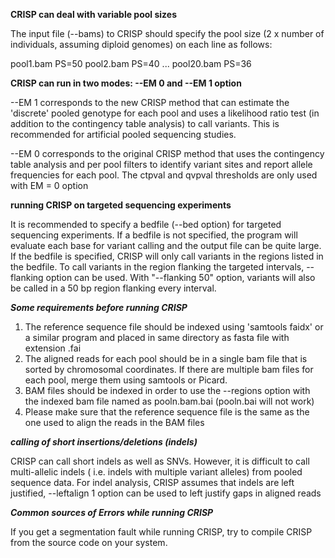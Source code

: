 
**CRISP can deal with variable pool sizes** 

The input file (--bams) to CRISP should specify the pool size (2 x number of individuals, assuming diploid genomes) on each line as follows: 

pool1.bam PS=50
pool2.bam PS=40
...
pool20.bam PS=36


**CRISP can run in two modes: --EM 0 and --EM 1 option**

--EM 1 corresponds to the new CRISP method that can estimate the 'discrete' pooled genotype for each pool
and uses a likelihood ratio test (in addition to the contingency table analysis) to call variants. This is 
recommended for artificial pooled sequencing studies. 


--EM 0 corresponds to the original CRISP method that uses the contingency table analysis and per pool filters
to identify variant sites and report allele frequencies for each pool. The ctpval and qvpval 
thresholds are only used with EM = 0 option


**running CRISP on targeted sequencing experiments**

It is recommended to specify a bedfile (--bed option) for targeted sequencing experiments. If a bedfile is 
not specified, the program will evaluate each base for variant calling and the output file can be quite
large. If the bedfile is specified, CRISP will only call variants in the regions listed in the bedfile. To call variants in the
region flanking the targeted intervals, --flanking option can be used. With "--flanking 50" option, 
variants will also be called in a 50 bp region flanking every interval. 

***Some requirements before running CRISP***

1. The reference sequence file should be indexed using 'samtools faidx' or a similar 
program and placed in same directory as fasta file with extension .fai
2. The aligned reads for each pool should be in a single bam file that 
is sorted by chromosomal coordinates. If there are multiple bam files for each pool, merge them
using samtools or Picard. 
3. BAM files should be indexed in order to use the --regions option with the 
indexed bam file named as pooln.bam.bai (pooln.bai will not work)
4. Please make sure that the reference sequence file is the same as the one used to align 
the reads in the BAM files


***calling of short insertions/deletions (indels)***

CRISP can call short indels as well as SNVs. However, it is difficult to call multi-allelic indels (
i.e. indels with multiple variant alleles) from pooled sequence data. For indel analysis, CRISP assumes that indels are left justified, 
--leftalign 1 option can be used to left justify gaps in aligned reads


***Common sources of Errors while running CRISP***

If you get a segmentation fault while running CRISP, try to compile CRISP from the source code 
on your system.


